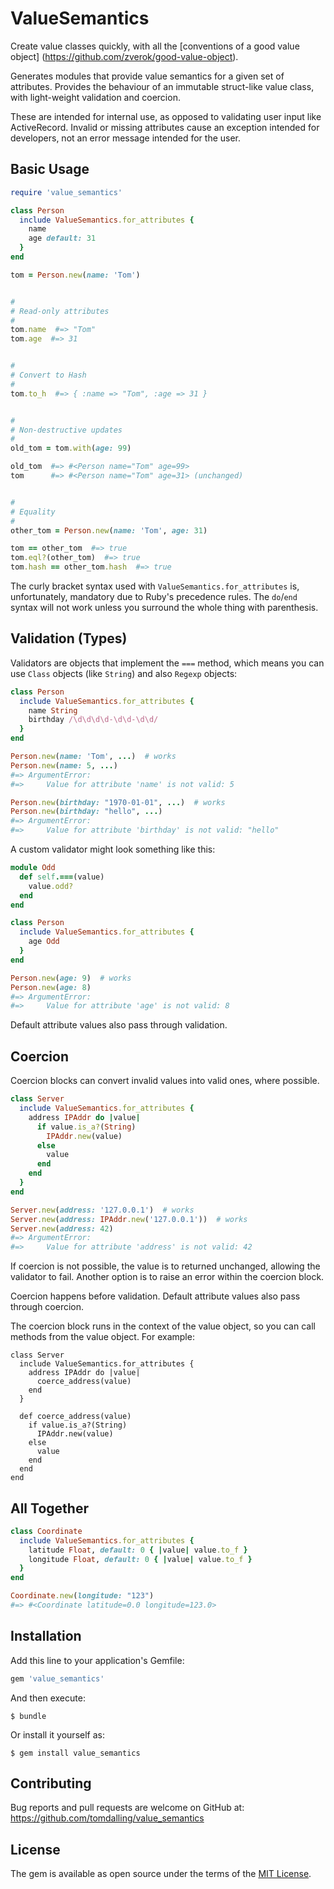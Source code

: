 # ValueSemantics

Create value classes quickly, with all the [conventions of a good value object]
(https://github.com/zverok/good-value-object).

Generates modules that provide value semantics for a given set of attributes.
Provides the behaviour of an immutable struct-like value class,
with light-weight validation and coercion.

These are intended for internal use, as opposed to validating user input like ActiveRecord.
Invalid or missing attributes cause an exception intended for developers,
not an error message intended for the user.

## Basic Usage

```ruby
require 'value_semantics'

class Person
  include ValueSemantics.for_attributes {
    name
    age default: 31
  }
end

tom = Person.new(name: 'Tom')


#
# Read-only attributes
#
tom.name  #=> "Tom"
tom.age  #=> 31


#
# Convert to Hash
#
tom.to_h  #=> { :name => "Tom", :age => 31 }


#
# Non-destructive updates
#
old_tom = tom.with(age: 99)

old_tom  #=> #<Person name="Tom" age=99>
tom      #=> #<Person name="Tom" age=31> (unchanged)


#
# Equality
#
other_tom = Person.new(name: 'Tom', age: 31)

tom == other_tom  #=> true
tom.eql?(other_tom)  #=> true
tom.hash == other_tom.hash  #=> true
```

The curly bracket syntax used with `ValueSemantics.for_attributes` is, unfortunately,
mandatory due to Ruby's precedence rules.
The `do`/`end` syntax will not work unless you surround the whole thing with parenthesis.


## Validation (Types)

Validators are objects that implement the `===` method,
which means you can use `Class` objects (like `String`) and also `Regexp` objects:

```ruby
class Person
  include ValueSemantics.for_attributes {
    name String
    birthday /\d\d\d\d-\d\d-\d\d/
  }
end

Person.new(name: 'Tom', ...)  # works
Person.new(name: 5, ...)
#=> ArgumentError:
#=>     Value for attribute 'name' is not valid: 5

Person.new(birthday: "1970-01-01", ...)  # works
Person.new(birthday: "hello", ...)
#=> ArgumentError:
#=>     Value for attribute 'birthday' is not valid: "hello"
```

A custom validator might look something like this:

```ruby
module Odd
  def self.===(value)
    value.odd?
  end
end

class Person
  include ValueSemantics.for_attributes {
    age Odd
  }
end

Person.new(age: 9)  # works
Person.new(age: 8)
#=> ArgumentError:
#=>     Value for attribute 'age' is not valid: 8
```

Default attribute values also pass through validation.


## Coercion

Coercion blocks can convert invalid values into valid ones, where possible.

```ruby
class Server
  include ValueSemantics.for_attributes {
    address IPAddr do |value|
      if value.is_a?(String)
        IPAddr.new(value)
      else
        value
      end
    end
  }
end

Server.new(address: '127.0.0.1')  # works
Server.new(address: IPAddr.new('127.0.0.1'))  # works
Server.new(address: 42)
#=> ArgumentError:
#=>     Value for attribute 'address' is not valid: 42
```

If coercion is not possible, the value is to returned unchanged, allowing the validator to fail.
Another option is to raise an error within the coercion block.

Coercion happens before validation.
Default attribute values also pass through coercion.

The coercion block runs in the context of the value object,
so you can call methods from the value object.
For example:

```
class Server
  include ValueSemantics.for_attributes {
    address IPAddr do |value|
      coerce_address(value)
    end
  }

  def coerce_address(value)
    if value.is_a?(String)
      IPAddr.new(value)
    else
      value
    end
  end
end
```

## All Together

```ruby
class Coordinate
  include ValueSemantics.for_attributes {
    latitude Float, default: 0 { |value| value.to_f }
    longitude Float, default: 0 { |value| value.to_f }
  }
end

Coordinate.new(longitude: "123")
#=> #<Coordinate latitude=0.0 longitude=123.0>
```


## Installation

Add this line to your application's Gemfile:

```ruby
gem 'value_semantics'
```

And then execute:

    $ bundle

Or install it yourself as:

    $ gem install value_semantics


## Contributing

Bug reports and pull requests are welcome on GitHub at:
https://github.com/tomdalling/value_semantics


## License

The gem is available as open source under the terms of the [MIT
License](http://opensource.org/licenses/MIT).

